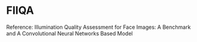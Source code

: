 # FIIQA
Reference: Illumination Quality Assessment for Face Images: A Benchmark and A Convolutional Neural Networks Based Model
